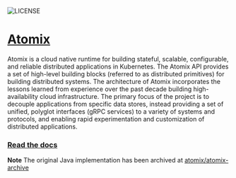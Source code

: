 ![LICENSE](https://img.shields.io/github/license/atomix/atomix)

# [Atomix](https://atomix.io)

Atomix is a cloud native runtime for building stateful, scalable, configurable, and reliable distributed 
applications in Kubernetes. The Atomix API provides a set of high-level building blocks (referred to as distributed 
primitives) for building distributed systems. The architecture of Atomix incorporates the lessons learned from 
experience over the past decade building high-availability cloud infrastructure. The primary focus of the project 
is to decouple applications from specific data stores, instead providing a set of unified, polyglot interfaces 
(gRPC services) to a variety of systems and protocols, and enabling rapid experimentation and customization of 
distributed applications.

### [Read the docs](https://atomix.io)

**Note** The original Java implementation has been archived at
[atomix/atomix-archive](https://github.com/atomix/atomix-archive)
